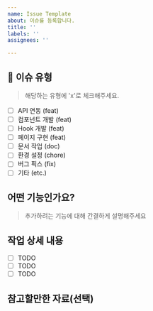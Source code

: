 ```yaml
---
name: Issue Template
about: 이슈를 등록합니다.
title: ''
labels: ''
assignees: ''

---
```


## 📝 이슈 유형

> 해당하는 유형에 'x'로 체크해주세요.

- [ ] API 연동 (feat)
- [ ] 컴포넌트 개발 (feat)
- [ ] Hook 개발 (feat)
- [ ] 페이지 구현 (feat)
- [ ] 문서 작업 (doc)
- [ ] 환경 설정 (chore)
- [ ] 버그 픽스 (fix)
- [ ] 기타 (etc.)

## 어떤 기능인가요?

> 추가하려는 기능에 대해 간결하게 설명해주세요

## 작업 상세 내용

- [ ] TODO
- [ ] TODO
- [ ] TODO

## 참고할만한 자료(선택)
